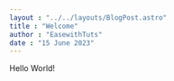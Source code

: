 ```yaml
---
layout : "../../layouts/BlogPost.astro"
title : "Welcome"
author : "EasewithTuts"
date : "15 June 2023"
---
```

Hello World!

